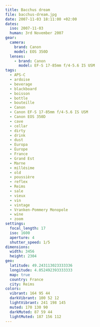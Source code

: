 ```yaml
---
title: Bacchus dream
file: bacchus-dream.jpg
date: 2007-11-03 18:11:00 +02:00
dates:
  iso: 2007-11-03
  human: 3rd November 2007
gear:
  camera:
    brand: Canon
    model: EOS 350D
  lenses:
    - brand: Canon
      model: EF-S 17-85mm f/4-5.6 IS USM
tags:
  - APS-C
  - ardoise
  - beverage
  - blackboard
  - boisson
  - bottle
  - bouteille
  - Canon
  - Canon EF-S 17-85mm f/4-5.6 IS USM
  - Canon EOS 350D
  - cave
  - cellar
  - dirty
  - drink
  - dust
  - Europa
  - Europe
  - France
  - Grand Est
  - Marne
  - millésime
  - old
  - poussière
  - reflex
  - Reims
  - sale
  - vieux
  - vin
  - vintage
  - Vranken-Pommery Monopole
  - wine
  - zoom
settings:
  focal_length: 17
  iso: 1600
  aperture: 4
  shutter_speed: 1/5
dimensions:
  width: 3456
  height: 2304
geo:
  latitude: 49.243113023333336
  longitude: 4.052492393333333
  map: true
  country: France
  city: Reims
colors:
  vibrant: 164 95 44
  darkVibrant: 100 52 12
  lightVibrant: 241 198 145
  muted: 170 130 90
  darkMuted: 87 59 44
  lightMuted: 187 156 112
---
```



